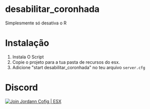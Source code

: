 # desabilitar_coronhada

Simplesmente só desativa o R 

# Instalação
1. Instala O Script
2. Copie o projeto para a tua pasta de recursos do esx.
3. Adicione "start desabilitar_coronhada" no teu arquivo `server.cfg`

# Discord

[![Join Jordann Cofig | ESX](https://discordapp.com/api/guilds/584087495755563008/embed.png?style=banner2)](https://discord.gg/AkDrAuP)
